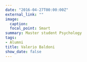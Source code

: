 ```yaml
---
date: "2016-04-27T00:00:00Z"
external_link: ""
image:
  caption: 
  focal_point: Smart
summary: Master student Psychology
tags:
- Alumni
title: Valerio Baldoni
show_date: false
---
```

